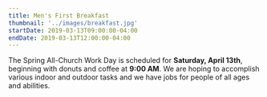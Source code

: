 ```yaml
---
title: Men's First Breakfast
thumbnail: '../images/breakfast.jpg'
startDate: 2019-03-13T09:00:00-04:00
endDate: 2019-03-13T12:00:00-04:00
---
```


The Spring All-Church Work Day is scheduled for **Saturday, April 13th**, beginning with donuts and coffee at **9:00 AM**. We are hoping to accomplish various indoor and outdoor tasks and we have jobs for people of all ages and abilities.
